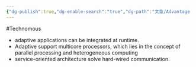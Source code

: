 ```yaml
---
{"dg-publish":true,"dg-enable-search":"true","dg-path":"文章/Advantage of Adaptive AUTOSAR.md","permalink":"/文章/Advantage of Adaptive AUTOSAR/","dgEnableSearch":"true","dgPassFrontmatter":true,"created":"2023-02-02T10:24:16.000+08:00","updated":"2023-11-14T13:32:00.579+08:00"}
---
```


#Technomous 

* adaptive applications can be integrated at runtime.
* Adaptive support multicore processors, which lies in the concept of parallel processing and heterogeneous computing
* service-oriented architecture solve hard-wired communication.